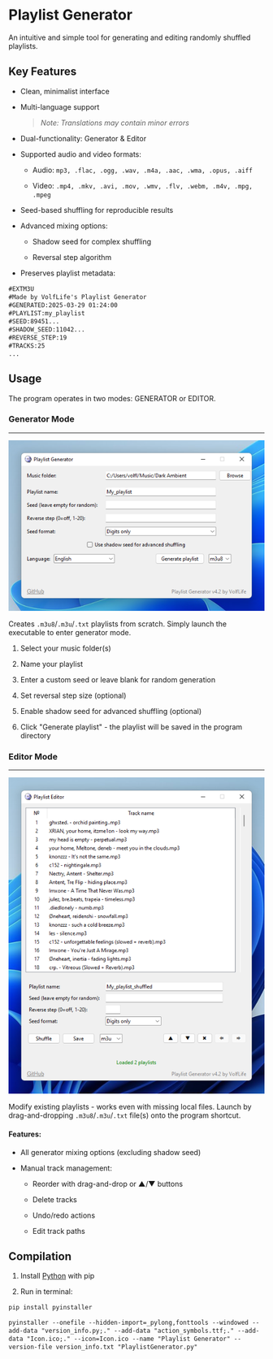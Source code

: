 # Playlist Generator

An intuitive and simple tool for generating and editing randomly shuffled playlists.

## Key Features

* Clean, minimalist interface

* Multi-language support

	>*Note: Translations may contain minor errors*

* Dual-functionality: Generator & Editor

* Supported audio and video formats:

	* Audio:	`mp3, .flac, .ogg, .wav, .m4a, .aac, .wma, .opus, .aiff`

	* Video: 	`.mp4, .mkv, .avi, .mov, .wmv, .flv, .webm, .m4v, .mpg, .mpeg`

* Seed-based shuffling for reproducible results

* Advanced mixing options:

	* Shadow seed for complex shuffling

	* Reversal step algorithm

* Preserves playlist metadata:

```
#EXTM3U
#Made by VolfLife's Playlist Generator
#GENERATED:2025-03-29 01:24:00
#PLAYLIST:my_playlist
#SEED:89451...
#SHADOW_SEED:11042...
#REVERSE_STEP:19
#TRACKS:25
...
```


## Usage

The program operates in two modes: GENERATOR or EDITOR.


### Generator Mode
___

![Generator Interface](https://github.com/VolfLife/Playlist-Generator/blob/main/screenshots/generator_img.png)

Creates `.m3u8`/`.m3u`/`.txt` playlists from scratch. Simply launch the executable to enter generator mode.

1. Select your music folder(s)

2. Name your playlist

3. Enter a custom seed or leave blank for random generation

4. Set reversal step size (optional)

5. Enable shadow seed for advanced shuffling (optional)

6. Click "Generate playlist" - the playlist will be saved in the program directory

### Editor Mode
___

![Editor Interface](https://github.com/VolfLife/Playlist-Generator/blob/main/screenshots/editor_img.png)

Modify existing playlists - works even with missing local files. Launch by drag-and-dropping `.m3u8`/`.m3u`/`.txt` file(s) onto the program shortcut.

#### Features:

* All generator mixing options (excluding shadow seed)

* Manual track management:

	* Reorder with drag-and-drop or ▲/▼ buttons

  	* Delete tracks

	* Undo/redo actions
	
	* Edit track paths


## Compilation

1. Install [Python](https://www.python.org/downloads/windows/) with pip

2. Run in terminal:

```
pip install pyinstaller
```

```
pyinstaller --onefile --hidden-import=_pylong,fonttools --windowed --add-data "version_info.py;." --add-data "action_symbols.ttf;." --add-data "Icon.ico;." --icon=Icon.ico --name "Playlist Generator" --version-file version_info.txt "PlaylistGenerator.py"
```

